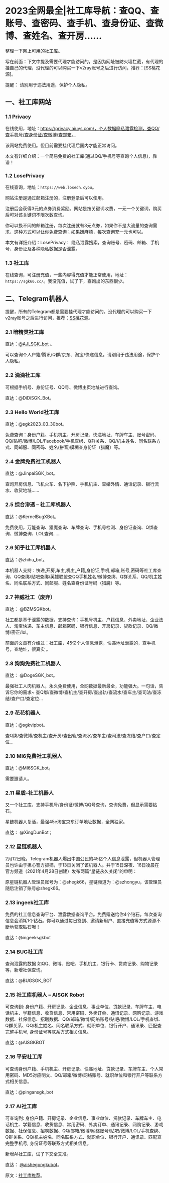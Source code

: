 # 2023全网最全|社工库导航：查QQ、查账号、查密码、查手机、查身份证、查微博、查姓名、查开房……

整理一下网上可用的[社工库](https://www.4spaces.org/1240.html)。

写在前面：下文中提及需要代理才能访问的，是因为网址被防火墙拦截，有代理的挂自己的代理，没代理的可以购买一下v2ray账号之后进行访问，推荐：[SS桃花源]。

提醒： 请别用于违法用途，保护个人隐私。

## 一、社工库网站

### 1.1 Privacy

在线使用，地址：https://privacy.aiuys.com/，个人数据隐私泄露检测，查QQ/查手机号/查身份证/查微博/查邮箱。

该网站免费使用。但目前需要挂代理后国内才能正常访问。

本文有详细介绍：一个简易免费的社工库(通过QQ/手机号等查询个人信息)，靠谱！

### 1.2 LosePrivacy

在线查询，地址：`https://web.losedh.cyou`。

网站注册是通过邮箱注册的，注册登录后可以使用。

注册后会获得3元的点券消费奖励。网站是按关键词收费，一元一个关键词，购买后可对该关键词不限次数查询。

你可以换不同的邮箱注册，每次注册就有3元点券，如果你不是大流量的查询需求，这种方式可以让你免费查询；如果嫌麻烦，每次查询充一元也可以。

本文有详细介绍：LosePrivacy： 隐私泄露搜索，查询账号、密码、邮箱、手机号、身份证及各种隐私数据是否泄露。

### 1.3 社工库

在线查询，可注册充值，一些内容得充值才能正常使用，地址：`https://sgk66.cc/`。我没充值，试了下，查询出的东西很少。

## 二、Telegram机器人

提醒，所有的Telegram都是需要挂代理才能访问的。没代理的可以购买一下v2ray账号之后进行访问，推荐：[SS桃花源](https://idouyin.io/34)。


### 2.1 暗精灵社工库

直达：[@AJLSGK_bot](https://t.me/AJL01_bot) 。

可以查询个人户籍/腾讯/Q群/京东、淘宝/快递信息。请别用于违法用途，保护个人隐私。

### 2.2 滴滴社工库

可根据手机号、身份证号、QQ号、微博主页地址进行查询。

直达：@DiDiSGK_Bot。

### 2.3 Hello World社工库

直达：@sgk2023_03_30bot。

免费查询：身份户籍、手机机主、开房记录、快递地址、车牌车主、账号密码、QQ/贴吧/微博/LOL/Facebook/手机查绑、Q群关系、QQ/机主姓名、同名联系方式、同邮服、同密码、姓名(拼音)模糊查身份证（猎魔）等。

### 2.4 金牌免费社工机器人

直达：@JinpaiSGK_bot。

查询开房信息、飞机火车、名下护照、手机机主、查婚外情、通话记录、银行流水、收货地址……

### 2.5 综合渗透 – 社工库机器人

直达：@KernelBugXBot。

免费使用，万能查询、猎魔查询、车牌查询、手机号检测、身份证查询、Q绑查询、微博查询、LOL查询……

### 2.6 知乎社工库机器人

直达：@zhihu_bot。

本机器人支持：快递,开房,车主,机主,户籍,身份证,手机,邮箱,账号,密码等社工库查询、QQ查绑/贴吧查绑/英雄联盟查QQ手机姓名/微博查绑、Q群关系、QQ/机主姓名、同名联系方式、同邮服、姓名查身份证号码（猎魔）等。

### 2.7 神威社工（废弃）

直达： @BZMSGKbot。

社工都是基于泄露的数据，支持查询：手机号机主、户籍信息、外卖地址、企业法人、淘宝快递、车主信息、邮箱密码、银行信息、开房记录、贷款记录、QQ/微博/密正/lol。

前面的文章有介绍过：社工库，45亿个人信息泄露，快递地址泄露的，查手机号，查地址，很真实 。

### 2.8 狗狗免费社工机器人

直达： @DogeSGK_bot。

最强社工人肉机器人，永久免费使用，全网数据最新最全，功能强大。一句话，告诉它你的需求~ 查Q绑/查微博/查机主/查开房/查出轨/查流水/查车主/查司法/查冻结/查户口/查定位…

### 2.9 花花机器人

直达：@sgkvipbot。

查Q绑/查微博/查机主/查开房/查出轨/查流水/查车主/查司法/查冻结/查户口/查定位…

### 2.10 MI6免费社工机器人

直达：@MI6SGK_bot。

需要邀请人。

### 2.11 星盾-社工机器人

又一个社工库，支持手机号/身份证/微博/QQ号查询，查询免费，但显示需要钻石。

星链机器人复活，最强45e淘宝京东订单地址数据，全网独家。

直达： @XingDunBot；

### 2.12 星链机器人

2月12日晚，Telegram机器人爆出中国公民的45亿个人信息泄露，但机器人管理员也许由于担心警方抓捕，于13日关闭了该机器人。并于15日深夜、16日凌晨在官方频道（2021年4月28日创建）发布两篇“星链永久关闭”的申明：

原星链机器人管理员账号为：@shegk66，星链频道为：@szhongyu，该管理员随后注销了账号@shegk66。

### 2.13 ingeek社工库

免费的社工信息查询平台、泄露数据查询平台。免费赠送给你4个钻石。每次查询信息会消耗1个钻石。你可以通过每日签到、邀请新用户、直接充值等方式源源不断地获取钻石哦！

直达：@ingeeksgkbot

### 2.14 BUG社工库

查询泄露的数据 如QQ、微博、贴吧、手机机主、银行卡、贷款记录、购物记录等，新增社保查询。

直达：@BUGSGK_BOT

### 2.15 社工库机器人 – AISGK Robot

可查询到: 身份户籍、开房记录、企业信息、事业单位、贷款记录、车牌车主、电话机主、学籍信息、收货信息、常用密码、外卖订单、通讯记录、网购记录、游戏数据、社保信息、招聘数据、QQ/邮箱/微博/网络账号/贴吧/微博/LOL/手机查绑、Q群关系、QQ/机主姓名、同名联系方式、就职单位、银行开户、通讯录、匹配查完整手机号, 身份证号等联系方式相关信息。

直达：@AISGKBOT

### 2.16 平安社工库

可查询身份户籍、手机机主、开房记录、快递地址、贷款记录、车牌车主、个人常用密码、MD5对应明文、QQ/邮箱/微博/网络账号、就职单位和银行开户等联系方式相关信息。

直达：@pingansgk_bot


### 2.17 AI社工库

可查询到: 身份户籍、开房记录、企业信息、事业单位、贷款记录、车牌车主、电话机主、学籍信息、收货信息、常用密码、外卖订单、通讯记录、网购记录、游戏数据、社保信息、招聘数据、QQ/邮箱/微博/网络账号/贴吧/微博/LOL/手机查绑、Q群关系、QQ/机主姓名、同名联系方式、就职单位、银行开户、通讯录、匹配查完整手机号, 身份证号等联系方式相关信息。

新增AI社工库，试了下又全又准。

直达： [@aishegongkubot](http://t.me/aishegongkubot?start=AISGK_9OYMY9QW)。


原文：[社工库推荐](https://www.4spaces.org/1240.html)。